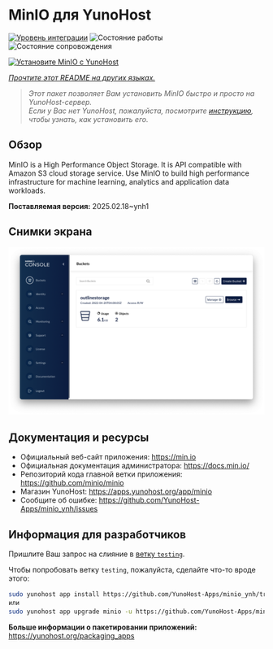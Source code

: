 <!--
Важно: этот README был автоматически сгенерирован <https://github.com/YunoHost/apps/tree/master/tools/readme_generator>
Он НЕ ДОЛЖЕН редактироваться вручную.
-->

# MinIO для YunoHost

[![Уровень интеграции](https://apps.yunohost.org/badge/integration/minio)](https://ci-apps.yunohost.org/ci/apps/minio/)
![Состояние работы](https://apps.yunohost.org/badge/state/minio)
![Состояние сопровождения](https://apps.yunohost.org/badge/maintained/minio)

[![Установите MinIO с YunoHost](https://install-app.yunohost.org/install-with-yunohost.svg)](https://install-app.yunohost.org/?app=minio)

*[Прочтите этот README на других языках.](./ALL_README.md)*

> *Этот пакет позволяет Вам установить MinIO быстро и просто на YunoHost-сервер.*  
> *Если у Вас нет YunoHost, пожалуйста, посмотрите [инструкцию](https://yunohost.org/install), чтобы узнать, как установить его.*

## Обзор

MinIO is a High Performance Object Storage. It is API compatible with Amazon S3 cloud storage service. Use MinIO to build high performance infrastructure for machine learning, analytics and application data workloads.


**Поставляемая версия:** 2025.02.18~ynh1

## Снимки экрана

![Снимок экрана MinIO](./doc/screenshots/minio-browser.png)

## Документация и ресурсы

- Официальный веб-сайт приложения: <https://min.io>
- Официальная документация администратора: <https://docs.min.io/>
- Репозиторий кода главной ветки приложения: <https://github.com/minio/minio>
- Магазин YunoHost: <https://apps.yunohost.org/app/minio>
- Сообщите об ошибке: <https://github.com/YunoHost-Apps/minio_ynh/issues>

## Информация для разработчиков

Пришлите Ваш запрос на слияние в [ветку `testing`](https://github.com/YunoHost-Apps/minio_ynh/tree/testing).

Чтобы попробовать ветку `testing`, пожалуйста, сделайте что-то вроде этого:

```bash
sudo yunohost app install https://github.com/YunoHost-Apps/minio_ynh/tree/testing --debug
или
sudo yunohost app upgrade minio -u https://github.com/YunoHost-Apps/minio_ynh/tree/testing --debug
```

**Больше информации о пакетировании приложений:** <https://yunohost.org/packaging_apps>
